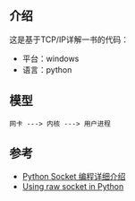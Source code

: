 ## 介绍

这是基于TCP/IP详解一书的代码：

- 平台：windows
- 语言：python

## 模型

```
网卡 ---> 内核 ---> 用户进程
```

## 参考

- [Python Socket 编程详细介绍](https://gist.github.com/kevinkindom/108ffd675cb9253f8f71)
- [Using raw socket in Python](https://stackoverflow.com/questions/20203549/using-raw-socket-in-python)